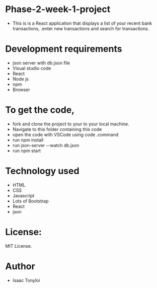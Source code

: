 
# Phase-2-week-1-project
- This is is a React application that displays a list of your recent bank transactions, .enter new transactions and search for transactions.

# Development requirements
- json server with db.json file
- Visual studio code
- React 
- Node js
- npm 
- Browser

  
# To get the code,

- fork and clone the project to your to your local machine.
- Navigate to this folder containing this code 
- open the code with VSCode using code .command
- run npm install
- run json-server --watch db.json
- run npm start
   
  
# Technology used
- HTML
- CSS
- Javascript
- Lots of Bootstrap
- React
- json




# License:
MIT License.

# Author
- Isaac Tonyloi
